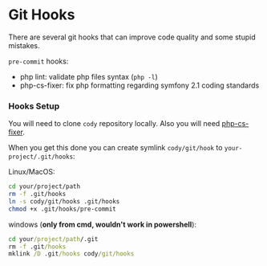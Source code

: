 # Git Hooks

There are several git hooks that can improve code quality and some stupid mistakes.

`pre-commit` hooks:

 - php lint: validate php files syntax (`php -l`)
 - php-cs-fixer: fix php formatting regarding symfony 2.1 coding standards

### Hooks Setup

You will need to clone `cody` repository locally.
Also you will need [php-cs-fixer](https://github.com/fabpot/php-cs-fixer).

When you get this done you can create symlink `cody/git/hook` to `your-project/.git/hooks`:

Linux/MacOS:

```sh
cd your/project/path
rm -f .git/hooks
ln -s cody/git/hooks .git/hooks
chmod +x .git/hooks/pre-commit
```

windows (**only from cmd, wouldn't work in powershell**):

```cmd
cd your/project/path/.git
rm -f .git/hooks
mklink /D .git/hooks cody/git/hooks
```

